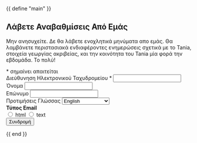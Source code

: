 {{ define "main" }}
<section class="bg-dark">
    <div class="container">
        <div class="row text-center text-center-xs">
            <h2 class="bolder gilroy">Λάβετε Αναβαθμίσεις Από Εμάς</h2>
        </div>
    </div>
</section>

<section>
    <div class="container">
        <div class="row">
            <div class="col-md-8 col-md-offset-2">
                <!-- Begin Mailchimp Signup Form -->
                <form action="https://gmail.us20.list-manage.com/subscribe/post?u=1f7f29f6d34d3ecb1d87527d0&amp;id=969ad93677" method="post" id="mc-embedded-subscribe-form" name="mc-embedded-subscribe-form" class="validate" target="_blank" novalidate>
                    <div class="form-group">
                        <div class="col-sm-12">
                            <p class="lead">
                                Μην ανησυχείτε. Δε θα λάβετε ενοχλητικά μηνύματα απο εμάς. Θα λαμβάνετε περιστασιακά ενδιαφέροντες ενημερώσεις σχετικά με το Tania, στοιχεία γεωργίας ακριβείας, και την κοινότητα του Tania μία φορά την εβδομάδα. Το πολύ!
                            </p>
                        </div>
                    </div>
                    <div class="form-group">
                        <div class="col-sm-12">
                            <span class="asterisk">*</span> σημαίνει απαιτείται
                        </div>
                    </div>
                    <div class="form-group">
                        <div class="col-sm-12">
                            <label for="mce-EMAIL">Διεύθυνηση Ηλεκτρονικού Ταχυδρομείου <span class="asterisk">*</span></label>
                            <input type="email" value="" name="EMAIL" class="form-control required email" id="mce-EMAIL" required>
                        </div>
                    </div>
                    <div class="form-group">
                        <div class="col-sm-12 col-md-6">
                            <label for="mce-FNAME">Όνομα </label>
                            <input type="text" value="" name="FNAME" class="form-control" id="mce-FNAME">
                        </div>
                        <div class="col-sm-12 col-md-6">
                            <label for="mce-LNAME">Επώνυμο </label>
                            <input type="text" value="" name="LNAME" class="form-control" id="mce-LNAME">
                        </div>
                    </div>
                    <div class="form-group">
                        <div class="col-sm-12">
                            <label for="mce-LANGUAGE">Προτιμήσεις Γλώσσας </label>
                            <select name="LANGUAGE" id="mce-LANGUAGE">
                                <option value="English">English</option>
                                <option value="Bahasa Indonesia">Bahasa Indonesia</option>
				<option value="Greek">Ελληνικά</option>
                            </select>
                        </div>
                    </div>
                    <div class="form-group">
                        <div class="col-sm-12">
                            <strong>Τύπος Email </strong>
                        </div>
                        <div class="col-sm-12">
                            <label class="radio-inline">
                                <input type="radio" value="html" name="EMAILTYPE" id="mce-EMAILTYPE-0">&nbsp;html
                            </label>
                            <label class="radio-inline">
                                <input type="radio" value="text" name="EMAILTYPE" id="mce-EMAILTYPE-1">&nbsp;text
                            </label>
                        </div>
                    </div>
                    <!-- real people should not fill this in and expect good things - do not remove this or risk form bot signups-->
                    <div style="position: absolute; left: -5000px;" aria-hidden="true"><input type="text" name="b_1f7f29f6d34d3ecb1d87527d0_969ad93677" tabindex="-1" value=""></div>
                    <div class="form-group">
                        <div class="col-sm-12">
                            <button type="submit" name="subscribe" id="mc-embedded-subscribe">Συνδρομή</button>
                        </div>
                    </div>
                </form>
                <!--End mc_embed_signup-->
            </div>
        </div>
</section>
{{ end }}
